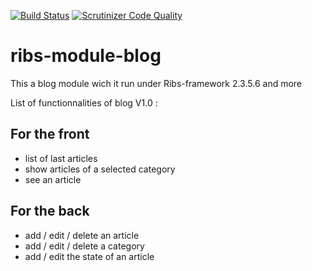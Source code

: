 [![Build Status](https://scrutinizer-ci.com/g/Piou-piou/ribs-module-blog/badges/build.png?b=master)](https://scrutinizer-ci.com/g/Piou-piou/ribs-module-blog/build-status/master)
[![Scrutinizer Code Quality](https://scrutinizer-ci.com/g/Piou-piou/ribs-module-blog/badges/quality-score.png?b=master)](https://scrutinizer-ci.com/g/Piou-piou/ribs-module-blog/?branch=master)

# ribs-module-blog
This a blog module wich it run under Ribs-framework 2.3.5.6 and more

List of functionnalities of blog V1.0 : 

## For the front
* list of last articles
* show articles of a selected category
* see an article

## For the back
* add / edit / delete an article
* add / edit / delete a category
* add / edit the state of an article